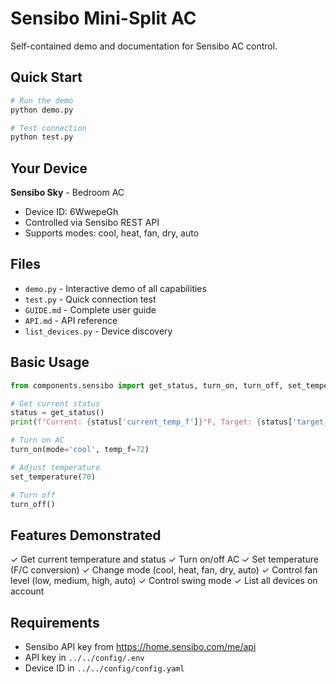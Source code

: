 # Sensibo Mini-Split AC

Self-contained demo and documentation for Sensibo AC control.

## Quick Start

```bash
# Run the demo
python demo.py

# Test connection
python test.py
```

## Your Device

**Sensibo Sky** - Bedroom AC
- Device ID: 6WwepeGh
- Controlled via Sensibo REST API
- Supports modes: cool, heat, fan, dry, auto

## Files

- `demo.py` - Interactive demo of all capabilities
- `test.py` - Quick connection test
- `GUIDE.md` - Complete user guide
- `API.md` - API reference
- `list_devices.py` - Device discovery

## Basic Usage

```python
from components.sensibo import get_status, turn_on, turn_off, set_temperature

# Get current status
status = get_status()
print(f"Current: {status['current_temp_f']}°F, Target: {status['target_temp_f']}°F")

# Turn on AC
turn_on(mode='cool', temp_f=72)

# Adjust temperature
set_temperature(70)

# Turn off
turn_off()
```

## Features Demonstrated

✓ Get current temperature and status
✓ Turn on/off AC
✓ Set temperature (F/C conversion)
✓ Change mode (cool, heat, fan, dry, auto)
✓ Control fan level (low, medium, high, auto)
✓ Control swing mode
✓ List all devices on account

## Requirements

- Sensibo API key from https://home.sensibo.com/me/api
- API key in `../../config/.env`
- Device ID in `../../config/config.yaml`
